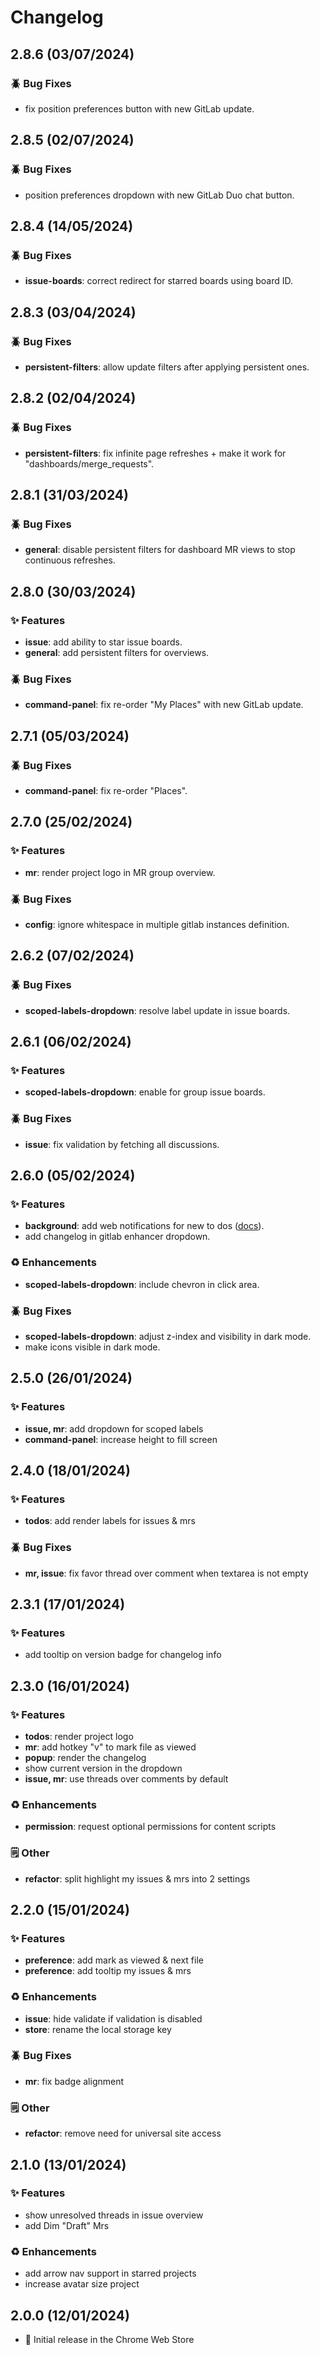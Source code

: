 # Changelog

## 2.8.6 (03/07/2024)

### 🪲 Bug Fixes

- fix position preferences button with new GitLab update.

## 2.8.5 (02/07/2024)

### 🪲 Bug Fixes

- position preferences dropdown with new GitLab Duo chat button.

## 2.8.4 (14/05/2024)

### 🪲 Bug Fixes

- **issue-boards**: correct redirect for starred boards using board ID.

## 2.8.3 (03/04/2024)

### 🪲 Bug Fixes

- **persistent-filters**: allow update filters after applying persistent ones.

## 2.8.2 (02/04/2024)

### 🪲 Bug Fixes

- **persistent-filters**: fix infinite page refreshes + make it work for "dashboards/merge_requests".

## 2.8.1 (31/03/2024)

### 🪲 Bug Fixes

- **general**: disable persistent filters for dashboard MR views to stop continuous refreshes.

## 2.8.0 (30/03/2024)

### ✨ Features

- **issue**: add ability to star issue boards.
- **general**: add persistent filters for overviews.

### 🪲 Bug Fixes

- **command-panel**: fix re-order "My Places" with new GitLab update.

## 2.7.1 (05/03/2024)

### 🪲 Bug Fixes

- **command-panel**: fix re-order "Places".

## 2.7.0 (25/02/2024)

### ✨ Features

- **mr**: render project logo in MR group overview.

### 🪲 Bug Fixes

- **config**: ignore whitespace in multiple gitlab instances definition.

## 2.6.2 (07/02/2024)

### 🪲 Bug Fixes

- **scoped-labels-dropdown**: resolve label update in issue boards.

## 2.6.1 (06/02/2024)

### ✨ Features

- **scoped-labels-dropdown**: enable for group issue boards.

### 🪲 Bug Fixes

- **issue**: fix validation by fetching all discussions.

## 2.6.0 (05/02/2024)

### ✨ Features

- **background**: add web notifications for new to dos ([docs](https://github.com/puyt/chrome-gitlab-enhancer?tab=readme-ov-file#-web-notifications)).
- add changelog in gitlab enhancer dropdown.

### ♻️ Enhancements

- **scoped-labels-dropdown**: include chevron in click area.

### 🪲 Bug Fixes

- **scoped-labels-dropdown**: adjust z-index and visibility in dark mode.
- make icons visible in dark mode.

## 2.5.0 (26/01/2024)

### ✨ Features

- **issue, mr**: add dropdown for scoped labels
- **command-panel**: increase height to fill screen

## 2.4.0 (18/01/2024)

### ✨ Features

- **todos**: add render labels for issues & mrs

### 🪲 Bug Fixes

- **mr, issue**: fix favor thread over comment when textarea is not empty

## 2.3.1 (17/01/2024)

### ✨ Features

- add tooltip on version badge for changelog info

## 2.3.0 (16/01/2024)

### ✨ Features

- **todos**: render project logo
- **mr**: add hotkey "v" to mark file as viewed
- **popup**: render the changelog
- show current version in the dropdown
- **issue, mr**: use threads over comments by default

### ♻️ Enhancements

- **permission**: request optional permissions for content scripts

### 🗒️ Other

- **refactor**: split highlight my issues & mrs into 2 settings

## 2.2.0 (15/01/2024)

### ✨ Features

- **preference**: add mark as viewed & next file
- **preference**: add tooltip my issues & mrs

### ♻️ Enhancements

- **issue**: hide validate if validation is disabled
- **store**: rename the local storage key

### 🪲 Bug Fixes

- **mr**: fix badge alignment

### 🗒️ Other

- **refactor**: remove need for universal site access

## 2.1.0 (13/01/2024)

### ✨ Features

- show unresolved threads in issue overview
- add Dim "Draft" Mrs

### ♻️ Enhancements

- add arrow nav support in starred projects
- increase avatar size project

## 2.0.0 (12/01/2024)

- 🚀 Initial release in the Chrome Web Store
